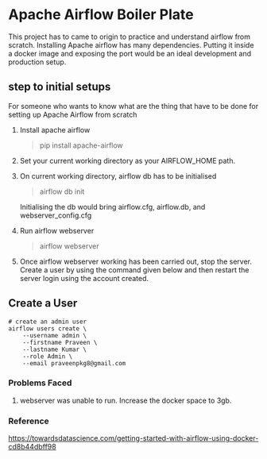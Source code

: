 # Apache Airflow Boiler Plate

This project has to came to origin to practice and understand airflow from scratch. Installing Apache airflow 
has many dependencies. Putting it inside a docker image and exposing the port would be an ideal development and 
production setup.

## step to initial setups
For someone who wants to know what are the thing that have to be done for setting up Apache Airflow from scratch

1. Install apache airflow
   > pip install apache-airflow
2. Set your current working directory as your AIRFLOW_HOME path.
3. On current working directory, airflow db has to be initialised 
   > airflow db init
   
   Initialising the db would bring airflow.cfg, airflow.db, and webserver_config.cfg
4. Run airflow webserver
   > airflow webserver
5. Once airflow webserver working has been carried out, stop the server. 
   Create a user by using the command given below and then restart the server login using the account created.



## Create a User

```commandline
# create an admin user
airflow users create \
    --username admin \
    --firstname Praveen \
    --lastname Kumar \
    --role Admin \
    --email praveenpkg8@gmail.com
```


### Problems Faced
1. webserver was unable to run. Increase the docker space to 3gb.


### Reference
https://towardsdatascience.com/getting-started-with-airflow-using-docker-cd8b44dbff98
